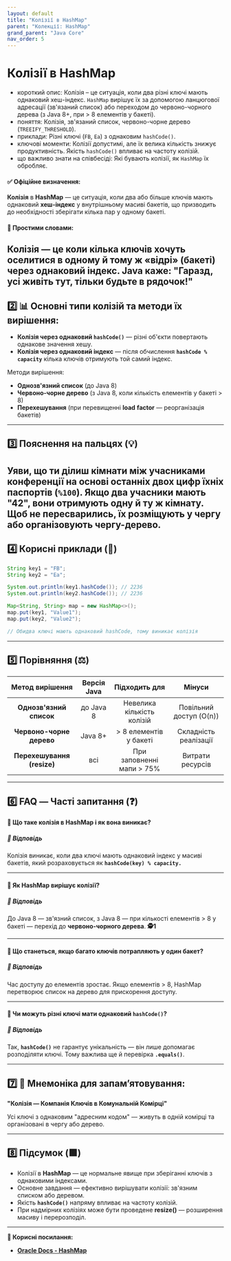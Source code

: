 ```yaml
---
layout: default
title: "Колізії в HashMap"
parent: "Колекції: HashMap"
grand_parent: "Java Core"
nav_order: 5
---
```


# Колізії в HashMap

*   короткий опис: Колізія – це ситуація, коли два різні ключі мають однаковий хеш-індекс. `HashMap` вирішує їх за допомогою ланцюгової адресації (зв'язаний список) або переходом до червоно-чорного дерева (з Java 8+, при > 8 елементів у бакеті).
*   поняття: Колізія, зв'язаний список, червоно-чорне дерево (`TREEIFY_THRESHOLD`).
*   приклади: Різні ключі (`FB`, `Ea`) з однаковим `hashCode()`.
*   ключові моменти: Колізії допустимі, але їх велика кількість знижує продуктивність. Якість `hashCode()` впливає на частоту колізій.
*   що важливо знати на співбесіді: Які бувають колізії, як `HashMap` їх обробляє.
#### **✅ Офіційне визначення:**

**Колізія** в **HashMap** — це ситуація, коли два або більше ключів мають однаковий **хеш-індекс** у внутрішньому масиві бакетів, що призводить до необхідності зберігати кілька пар у одному бакеті.

#### **🧠 Простими словами:**

**Колізія** — це коли кілька ключів хочуть оселитися в одному й тому ж **«відрі»** (бакеті) через однаковий індекс. Java каже: "Гаразд, усі живіть тут, тільки будьте в рядочок\!"
---

## **2️⃣ 📊 Основні типи колізій та методи їх вирішення:**

* **Колізія через однаковий `hashCode()`** — різні об'єкти повертають однакове значення хешу.
* **Колізія через однаковий індекс** — після обчислення **`hashCode % capacity`** кілька ключів отримують той самий індекс.

Методи вирішення:

* **Однозв'язний список** (до Java 8\)
* **Червоно-чорне дерево** (з Java 8, коли кількість елементів у бакеті \> 8\)
* **Перехешування** (при перевищенні **load** **factor** — реорганізація бакетів)

---

## **3️⃣ Пояснення на пальцях (💡)**

Уяви, що ти ділиш кімнати між учасниками конференції на основі останніх двох цифр їхніх паспортів (**`%100`**). Якщо два учасники мають "**42**", вони отримують одну й ту ж кімнату. Щоб не пересварились, їх розміщують у чергу або організовують чергу-дерево.
---

## **4️⃣ Корисні приклади (🧪)**


```java
String key1 = "FB";
String key2 = "Ea";

System.out.println(key1.hashCode()); // 2236
System.out.println(key2.hashCode()); // 2236

Map<String, String> map = new HashMap<>();
map.put(key1, "Value1");
map.put(key2, "Value2");

// Обидва ключі мають однаковий hashCode, тому виникає колізія
```
---

## **5️⃣ Порівняння (⚖️)**

| Метод вирішення | Версія Java | Підходить для | Мінуси |
| :---: | :---: | :---: | :---: |
| **Однозв'язний список** | до Java 8 | Невелика кількість колізій | Повільний доступ (O(n)) |
| **Червоно-чорне дерево** | Java 8+ | \> 8 елементів у бакеті | Складність реалізації |
| **Перехешування (resize)** | всі | При заповненні мапи \> 75% | Витрати ресурсів |

---

## **6️⃣ FAQ — Часті запитання (❓)**

#### **🔹 Що таке колізія в HashMap і як вона виникає?**

##### **💬 Відповідь**

Колізія виникає, коли два ключі мають однаковий індекс у масиві бакетів, який розраховується як **`hashCode(key) % capacity.`**

---

#### **🔹 Як HashMap вирішує колізії?**

##### **💬 Відповідь**

До Java 8 — зв'язний список, з Java 8 — при кількості елементів \> 8 у бакеті — перехід до **червоно-чорного дерева**. **🕵️1**

---

#### **🔹 Що станеться, якщо багато ключів потрапляють у один бакет?**

##### **💬 Відповідь**

Час доступу до елементів зростає. Якщо елементів \> 8, HashMap перетворює список на дерево для прискорення доступу.

---

#### **🔹 Чи можуть різні ключі мати однаковий `hashCode()`?**

##### **💬 Відповідь**

Так, **`hashCode()`** не гарантує унікальність — він лише допомагає розподіляти ключі. Тому важлива ще й перевірка **`.equals()`**.

---

## **7️⃣ 🧠 Мнемоніка для запам’ятовування:**

**"Колізія — Компанія Ключів в Комунальній Комірці"**

Усі ключі з однаковим "адресним кодом" — живуть в одній комірці та організовані в чергу або дерево.

---

## **8️⃣ Підсумок (🟩)**

* Колізії в **HashMap** — це нормальне явище при зберіганні ключів з однаковими індексами.
* Основне завдання — ефективно вирішувати колізії: зв'язним списком або деревом.
* Якість **`hashCode()`** напряму впливає на частоту колізій.
* При надмірних колізіях може бути проведене **resize()** — розширення масиву і перерозподіл.

---

**🔗 Корисні посилання:**

* [**Oracle Docs \- HashMap**](https://docs.oracle.com/en/java/javase/17/docs/api/java.base/java/util/HashMap.html)